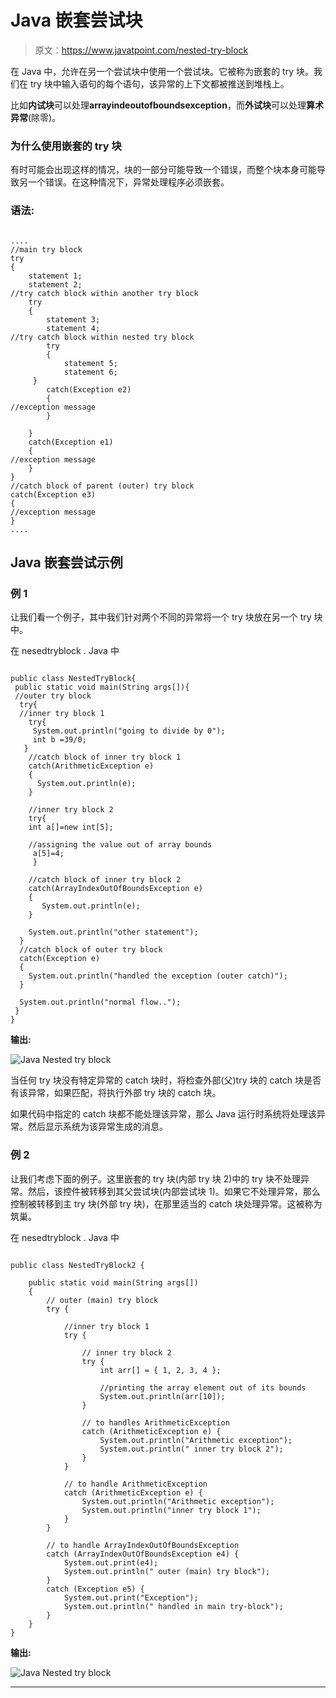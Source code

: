 # Java 嵌套尝试块

> 原文：<https://www.javatpoint.com/nested-try-block>

在 Java 中，允许在另一个尝试块中使用一个尝试块。它被称为嵌套的 try 块。我们在 try 块中输入语句的每个语句，该异常的上下文都被推送到堆栈上。

比如**内试块**可以处理**arrayindeoutofboundsexception**，而**外试块**可以处理**算术异常**(除零)。

### 为什么使用嵌套的 try 块

有时可能会出现这样的情况，块的一部分可能导致一个错误，而整个块本身可能导致另一个错误。在这种情况下，异常处理程序必须嵌套。

### 语法:

```

....  
//main try block
try  
{  
    statement 1;  
    statement 2;  
//try catch block within another try block
    try  
    {  
        statement 3;  
        statement 4;  
//try catch block within nested try block
    	try  
    	{  
        	statement 5;  
        	statement 6;  
   	 }  
    	catch(Exception e2)  
    	{  
//exception message
    	}  

    }  
    catch(Exception e1)  
    {  
//exception message
    }  
}  
//catch block of parent (outer) try block
catch(Exception e3)  
{  
//exception message
}  
.... 

```

## Java 嵌套尝试示例

### 例 1

让我们看一个例子，其中我们针对两个不同的异常将一个 try 块放在另一个 try 块中。

在 nesedtryblock . Java 中

```

public class NestedTryBlock{  
 public static void main(String args[]){ 
 //outer try block 
  try{  
  //inner try block 1
    try{  
     System.out.println("going to divide by 0");  
     int b =39/0;  
   }
    //catch block of inner try block 1
    catch(ArithmeticException e)
    {
      System.out.println(e);
    }  

    //inner try block 2
    try{  
    int a[]=new int[5];  

    //assigning the value out of array bounds
     a[5]=4;  
     }

    //catch block of inner try block 2
    catch(ArrayIndexOutOfBoundsException e)
    {
       System.out.println(e);
    }  

    System.out.println("other statement");  
  }
  //catch block of outer try block
  catch(Exception e)
  {
    System.out.println("handled the exception (outer catch)");
  }  

  System.out.println("normal flow..");  
 }  
}

```

**输出:**

![Java Nested try block](../img/f12eb2ede3a24e4be21cda95b2af6684.png)

当任何 try 块没有特定异常的 catch 块时，将检查外部(父)try 块的 catch 块是否有该异常，如果匹配，将执行外部 try 块的 catch 块。

如果代码中指定的 catch 块都不能处理该异常，那么 Java 运行时系统将处理该异常。然后显示系统为该异常生成的消息。

### 例 2

让我们考虑下面的例子。这里嵌套的 try 块(内部 try 块 2)中的 try 块不处理异常。然后，该控件被转移到其父尝试块(内部尝试块 1)。如果它不处理异常，那么控制被转移到主 try 块(外部 try 块)，在那里适当的 catch 块处理异常。这被称为筑巢。

在 nesedtryblock . Java 中

```

public class NestedTryBlock2 {

    public static void main(String args[])
    {
        // outer (main) try block
        try {

            //inner try block 1 
            try {

                // inner try block 2
                try {
                    int arr[] = { 1, 2, 3, 4 };

                    //printing the array element out of its bounds
                    System.out.println(arr[10]);
                }

                // to handles ArithmeticException
                catch (ArithmeticException e) {
                    System.out.println("Arithmetic exception");
                    System.out.println(" inner try block 2");
                }
            }

            // to handle ArithmeticException 
            catch (ArithmeticException e) {
                System.out.println("Arithmetic exception");
                System.out.println("inner try block 1");
            }
        }

        // to handle ArrayIndexOutOfBoundsException 
        catch (ArrayIndexOutOfBoundsException e4) {
            System.out.print(e4);
            System.out.println(" outer (main) try block");
        }
        catch (Exception e5) {
            System.out.print("Exception");
            System.out.println(" handled in main try-block");
        }
    }
}

```

**输出:**

![Java Nested try block](../img/755d74339f5813ec30d9a854447ae91e.png)

* * *